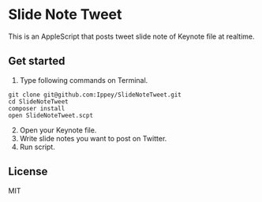 # Slide Note Tweet
This is an AppleScript that posts tweet slide note of Keynote file at realtime.

## Get started
1. Type following commands on Terminal.
```
git clone git@github.com:Ippey/SlideNoteTweet.git
cd SlideNoteTweet
composer install
open SlideNoteTweet.scpt
```
2. Open your Keynote file.
3. Write slide notes you want to post on Twitter.
4. Run script.

## License
MIT
